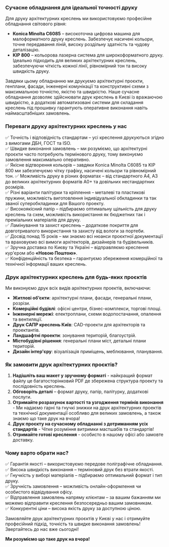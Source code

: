 ### Сучасне обладнання для ідеальної точності друку  

Для друку архітектурних креслень ми використовуємо професійне обладнання світового рівня:  

- **Konica Minolta C6085** – високоточна цифрова машина для малоформатного друку креслень. Забезпечує насичені кольори, точне передавання ліній, високу роздільну здатність та чудову деталізацію.  
- **KIP 800** – кольорова лазерна система для широкоформатного друку. Ідеально підходить для великих архітектурних креслень, забезпечуючи чіткість кожної лінії, рівномірний тон та високу швидкість друку.  

Завдяки цьому обладнанню ми друкуємо архітектурні проєкти, генплани, фасади, інженерні комунікації та конструктивні схеми з максимальною точністю, якістю та швидкістю. Наше сучасне обладнання дозволяє здійснювати друк креслень в Києві із вражаючою швидкістю, а додаткові автоматизовані системи для складання креслень під прошивку гарантують оперативне виконання навіть наймасштабніших замовлень.  

### Переваги друку архітектурних креслень у нас  

✅ Точність і відповідність стандартам – усі креслення друкуються згідно з вимогами ДБН, ГОСТ та ISO.  
✅ Швидке виконання замовлень – ми розуміємо, що архітектурні проєкти часто потребують термінового друку, тому виконуємо замовлення максимально оперативно.  
✅ Якісне відтворення кольорів – завдяки Konica Minolta C6085 та KIP 800 ми забезпечуємо чітку графіку, насичені кольори та рівномірний тон.
✅ Можливість друку в різних форматах – від стандартного A4, A3 до великих архітектурних форматів A0+ та довільних нестандартних розмірів.  
✅ Різні варіанти палітурки та кріплення – металеві та пластикові пружини, можливість виготовлення індивідуальної обкладинки та так званої суперобкладинки для Вашого проекту.   
✅ Високоякісний папір – підбираємо оптимальну щільність для друку креслень та схем, можливість використання як бюджетних так і преміальних матеріалів для друку.  
✅ Ламінування та захист креслень – додаткове покриття для довготривалого використання та захисту від вологи за портеби.  
✅ Досвід понад 15 років – ми знаємо всі нюанси проєктної документації та враховуємо всі вимоги архітекторів, дизайнерів та будівельників.  
✅ Зручна доставка по Києву та Україні – відправляємо креслення кур'єром або **«Новою Поштою»**.  
✅ Конфіденційність та безпека – гарантуємо збереження комерційної та технічної інформації ваших креслень.  

### Друк архітектурних креслень для будь-яких проєктів  

Ми виконуємо друк всіх видів архітектурних проектів, включаючи:  
- **Житлові об’єкти**: архітектурні плани, фасади, генеральні плани, розрізи.  
- **Комерційні будівлі**: офісні центри, бізнес-комплекси, торгові площі.  
- **Інженерні мережі**: електроплани, схеми водопостачання, опалення та вентиляції.  
- **Друк САПР креслень Київ**: CAD-проекти для архітекторів та проектантів.  
- **Ландшафтні проекти**: зонування територій, благоустрій.  
- **Містобудівні рішення**: генеральні плани міст, детальні плани територій.  
- **Дизайн інтер'єру**: візуалізація приміщень, меблювання, планування. 

### Як замовити друк архітектурних проєктів?  

1. **Надішліть ваш макет у зручному форматі** - найкращий формат файлу це багатосторінковий PDF де збережена структура проекту та послідовність креслень.
2. **Обговоріть деталі** – формат друку, папір, палітурку, додаткові послуги.  
3. **Отримайте розрахунок вартості та узгодження термінів виконання**  - Ми надаємо гарні та гнучкі знижки на друк архітектурних проектів та технічної документації особливо для великих замовлень, а також знаємо що таке друк на вчора! 
4. **Друк проєкту на сучасному обладнанні з дотриманням усіх стандартів**  - Чітке розуміння витримки мастшабів та стандартів!
5. **Отримайте готові креслення** - особисто в нашому офісі або замовте доставку.  

### Чому варто обрати нас?  

✅ Гарантія якості – використовуємо передове поліграфічне обладнання.  
✅ Висока швидкість виконання – терміновий друк без втрати якості.  
✅ Гнучкість у виборі матеріалів – підбираємо оптимальний формат і тип друку.  
✅ Зручність замовлення – можливість онлайн-оформлення чи особистого відвідування офісу.  
✅ Відправлення замовлень напряму клієнтам – за вашим бажанням ми можемо відправити креслення безпосередньо вашим замовникам.  
✅ Конкурентні ціни – висока якість друку за доступною ціною.  

Замовляйте друк архітектурних проєктів у Києві у нас і отримуйте професійний підхід, точність та швидке виконання замовлень! Звертайтесь до нас вже сьогодні!

**Ми розуміємо що таке друк на вчора!**
